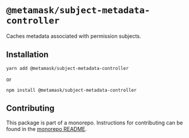# `@metamask/subject-metadata-controller`

Caches metadata associated with permission subjects.

## Installation

`yarn add @metamask/subject-metadata-controller`

or

`npm install @metamask/subject-metadata-controller`

## Contributing

This package is part of a monorepo. Instructions for contributing can be found in the [monorepo README](https://github.com/MetaMask/controllers#readme).
